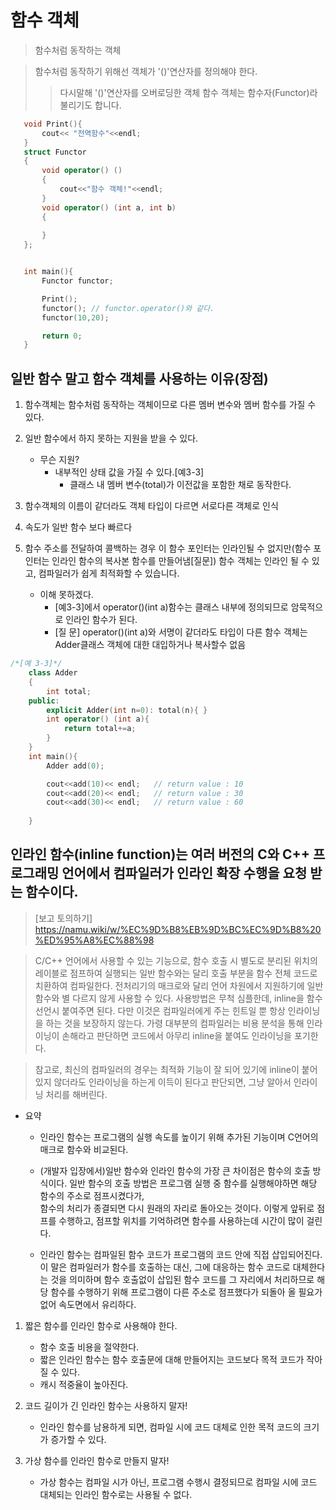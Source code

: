 # 함수 객체 
 >  함수처럼 동작하는 객체
 
 > 함수처럼 동작하기 위해선 객체가 '()'연산자를 정의해야 한다.
 > > 다시말해 '()'연산자를 오버로딩한 객체 
 > > 함수 객체는 함수자(Functor)라 불리기도 합니다.

 ```cpp
    void Print(){
        cout<< "전역함수"<<endl;
    }
    struct Functor
    {
        void operator() ()
        {
            cout<<"함수 객체!"<<endl;
        }
        void operator() (int a, int b)
        {
            
        }
    };


    int main(){
        Functor functor;

        Print();
        functor(); // functor.operator()와 같다.
        functor(10,20);

        return 0;
    }
 ```
 ## 일반 함수 말고 함수 객체를 사용하는 이유(장점)
  1. 함수객체는 함수처럼 동작하는 객체이므로 다른 멤버 변수와 멤버 함수를 가질 수 있다.
  2. 일반 함수에서 하지 못하는 지원을 받을 수 있다. 
        - 무슨 지원?
            * 내부적인 상태 값을 가질 수 있다.[예3-3]
                * 클래스 내 멤버 변수(total)가 이전값을 포함한 채로 동작한다.         

  3. 함수객체의 이름이 같더라도 객체 타입이 다르면 서로다른 객체로 인식
  4. 속도가 일반 함수 보다 빠르다
  5. 함수 주소를 전달하여 콜백하는 경우 이 함수 포인터는 인라인될 수 없지만(함수 포인터는 인라인 함수의 복사본 함수를 만들어냄[질문]) 함수 객체는 
  인라인 될 수 있고, 컴파일러가 쉽게 최적화할 수 있습니다.
        - 이해 못하겠다.
            * [예3-3]에서 operator()(int a)함수는 클래스 내부에 정의되므로 암묵적으로 인라인 함수가 된다.
            * [질 문] operator()(int a)와 서명이 같더라도 타입이 다른 함수 객체는 Adder클래스 객체에 대한 대입하거나 복사할수 없음

```cpp
/*[예 3-3]*/
    class Adder
    {
        int total;
    public:
        explicit Adder(int n=0): total(n){ }
        int operator() (int a){
            return total+=a;
        }
    }
    int main(){
        Adder add(0);

        cout<<add(10)<< endl;   // return value : 10
        cout<<add(20)<< endl;   // return value : 30   
        cout<<add(30)<< endl;   // return value : 60
        
    }
```

 ## 인라인 함수(inline function)는 여러 버전의 C와 C++ 프로그래밍 언어에서 컴파일러가 인라인 확장 수행을 요청 받는 함수이다.
 > [보고 토의하기] https://namu.wiki/w/%EC%9D%B8%EB%9D%BC%EC%9D%B8%20%ED%95%A8%EC%88%98

 > C/C++ 언어에서 사용할 수 있는 기능으로, 함수 호출 시 별도로 분리된 위치의 레이블로 점프하여 실행되는 일반 함수와는 달리 호출 부분을 함수 전체 코드로 치환하여 컴파일한다. 전처리기의 매크로와 달리 언어 차원에서 지원하기에 일반 함수와 별 다르지 않게 사용할 수 있다.
 사용방법은 무척 심플한데, inline을 함수 선언시 붙여주면 된다. 다만 이것은 컴파일러에게 주는 힌트일 뿐 항상 인라이닝을 하는 것을 보장하지 않는다. 가령 대부분의 컴파일러는 비용 분석을 통해 인라이닝이 손해라고 판단하면 코드에서 아무리 inline을 붙여도 인라이닝을 포기한다. 

 > 참고로, 최신의 컴파일러의 경우는 최적화 기능이 잘 되어 있기에 inline이 붙어 있지 않더라도 인라이닝을 하는게 이득이 된다고 판단되면, 그냥 알아서 인라이닝 처리를 해버린다. 
        
* 요약
    * 인라인 함수는 프로그램의 실행 속도를 높이기 위해 추가된 기능이며 C언어의 매크로 함수와 비교된다.

    * (개발자 입장에서)일반 함수와 인라인 함수의 가장 큰 차이점은 함수의 호출 방식이다.
    일반 함수의 호출 방법은 프로그램 실행 중 함수를 실행해야하면 해당 함수의 주소로 점프시켰다가,  
    함수의 처리가 종결되면 다시 원래의 자리로 돌아오는 것이다.
    이렇게 앞뒤로 점프를 수행하고, 점프할 위치를 기억하려면 함수를 사용하는데 시간이 많이 걸린다.

    * 인라인 함수는 컴파일된 함수 코드가 프로그램의 코드 안에 직접 삽입되어진다.
    이 말은 컴파일러가 함수를 호출하는 대신, 그에 대응하는 함수 코드로 대체한다는 것을 의미하며 
    함수 호출없이 삽입된 함수 코드를 그 자리에서 처리하므로 해당 함수를 수행하기 위해 
    프로그램이 다른 주소로 점프했다가 되돌아 올 필요가 없어 속도면에서 유리하다.

1. 짧은 함수를 인라인 함수로 사용해야 한다.
    * 함수 호출 비용을 절약한다.
    * 짧은 인라인 함수는 함수 호출문에 대해 만들어지는 코드보다 목적 코드가 작아질 수 있다.
    * 캐시 적중율이 높아진다.

2. 코드 길이가 긴 인라인 함수는 사용하지 말자! 
    * 인라인 함수를 남용하게 되면, 컴파일 시에 코드 대체로 인한 목적 코드의 크기가 증가할 수 있다.

3. 가상 함수를 인라인 함수로 만들지 말자!
    * 가상 함수는 컴파일 시가 아닌, 프로그램 수행시 결정되므로 컴파일 시에 코드 대체되는 인라인 함수로는 사용될 수 없다.
    

  



